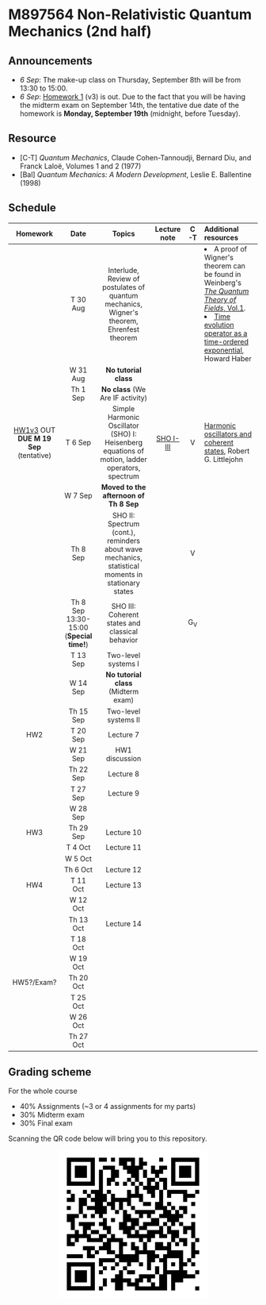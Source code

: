 # M897564 Non-Relativistic Quantum Mechanics (2nd half)

## Announcements

* *6 Sep*: The make-up class on Thursday, September 8th will be from 13:30 to 15:00.
* *6 Sep*: [Homework 1](https://github.com/Ninnat/quantum-mechanics/blob/main/assignments/hw1v3.pdf) (v3) is out. Due to the fact that you will be having the midterm exam on September 14th, the tentative due date of the homework is **Monday, September 19th** (midnight, before Tuesday).

<!--## Topics
* Review of the formalism of quantum mechanics
* The simple harmonic oscilator and coherent states
* Two-level systems, spin-1/2
* Angular momentum, symmetries and conservation laws, spin dynamics
* Addition of angular momenta, vector and tensor operators, the Wigner-Eckart theorem
* Central potentials and the hydrogen atom
* Additional topics if time permitted-->

## Resource

* [C-T] *Quantum Mechanics*, Claude Cohen-Tannoudji, Bernard Diu, and Franck Laloë, Volumes 1 and 2 (1977) 
* [Bal] *Quantum Mechanics: A Modern Development*, Leslie E. Ballentine (1998) 

## Schedule

|Homework|Date| Topics |Lecture note|C-T|Additional resources|
|:------:|:--:|:------:|:-----------:|:-:|:-------------------|
||T 30 Aug|Interlude, Review of postulates of quantum mechanics, Wigner's theorem, Ehrenfest theorem|||<li> A proof of Wigner's theorem can be found in Weinberg's [*The Quantum Theory of Fields*, Vol.1](https://www.amazon.com/Quantum-Theory-Fields-Foundations/dp/0521670535). <br> <li> [Time evolution operator as a time-ordered exponential](https://web.archive.org/web/20220709154510/http://scipp.ucsc.edu/~haber/ph215/TimeOrderedExp.pdf), Howard Haber|
||W 31 Aug|**No tutorial class**|
||Th 1 Sep|**No class** (We Are IF activity)|
|[HW1v3](https://github.com/Ninnat/quantum-mechanics/blob/main/assignments/hw1v3.pdf) OUT <br> **DUE M 19 Sep** (tentative)|T 6 Sep|Simple Harmonic Oscillator (SHO) I: Heisenberg equations of motion, ladder operators, spectrum|[SHO I-III](https://github.com/Ninnat/quantum-mechanics/blob/main/lecture-notes/SHOv2.pdf) |V|[Harmonic oscillators and coherent states](https://web.archive.org/web/20190728092630/http://bohr.physics.berkeley.edu/classes/221/1011/notes/harmosc.pdf), Robert G. Littlejohn |
||W 7 Sep|**Moved to the afternoon of Th 8 Sep**|
||Th 8 Sep|SHO II: Spectrum (cont.), reminders about wave mechanics, statistical moments in stationary states||V|
||Th 8 Sep <br> 13:30-15:00 <br> (**Special time!**) |SHO III: Coherent states and classical behavior||G<sub>V</sub>|
||T 13 Sep|Two-level systems I|
||W 14 Sep|**No tutorial class** (Midterm exam)|
||Th 15 Sep|Two-level systems II|
|HW2|T 20 Sep|Lecture 7||
||W 21 Sep| HW1 discussion
||Th 22 Sep|Lecture 8|
||T 27 Sep|Lecture 9|
||W 28 Sep|
|HW3|Th 29 Sep|Lecture 10|
||T 4 Oct|Lecture 11|
||W 5 Oct|
||Th 6 Oct|Lecture 12|
|HW4|T 11 Oct|Lecture 13|
||W 12 Oct|
||Th 13 Oct|Lecture 14|
||T 18 Oct|
||W 19 Oct|
|HW5?/Exam?|Th 20 Oct|
||T 25 Oct|
||W 26 Oct|
||Th 27 Oct|

## Grading scheme

For the whole course
* 40% Assignments (~3 or 4 assignments for my parts)
* 30% Midterm exam
* 30% Final exam

Scanning the QR code below will bring you to this repository.

<p align="center">
  <img height="300" src="qr-code.png">
</p>
